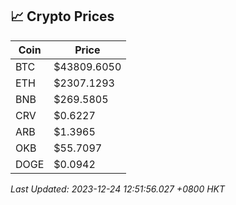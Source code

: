 ## 📈 Crypto Prices

| Coin | Price |
| ---- | ----- |
| BTC | $43809.6050 |
| ETH | $2307.1293 |
| BNB | $269.5805 |
| CRV | $0.6227 |
| ARB | $1.3965 |
| OKB | $55.7097 |
| DOGE | $0.0942 |

_Last Updated: 2023-12-24 12:51:56.027 +0800 HKT_